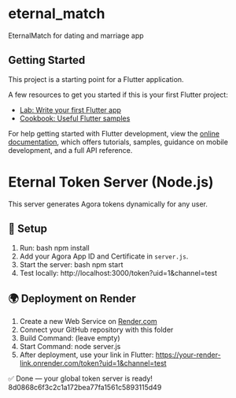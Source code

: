 
# eternal_match

EternalMatch for dating and marriage app

## Getting Started

This project is a starting point for a Flutter application.

A few resources to get you started if this is your first Flutter project:

- [Lab: Write your first Flutter app](https://docs.flutter.dev/get-started/codelab)
- [Cookbook: Useful Flutter samples](https://docs.flutter.dev/cookbook)

For help getting started with Flutter development, view the
[online documentation](https://docs.flutter.dev/), which offers tutorials,
samples, guidance on mobile development, and a full API reference.

# Eternal Token Server (Node.js)

This server generates Agora tokens dynamically for any user.

## 🚀 Setup

1. Run:
   bash
   npm install
2. Add your Agora App ID and Certificate in `server.js`.
3. Start the server:
   bash
   npm start
4. Test locally:
   http://localhost:3000/token?uid=1&channel=test

## 🌍 Deployment on Render

1. Create a new Web Service on [Render.com](https://render.com)
2. Connect your GitHub repository with this folder
3. Build Command: (leave empty)
4. Start Command:
   node server.js
5. After deployment, use your link in Flutter:
   https://your-render-link.onrender.com/token?uid=1&channel=test

✅ Done — your global token server is ready!
 8d0868c6f3c2c1a172bea77fa1561c5893115d49
